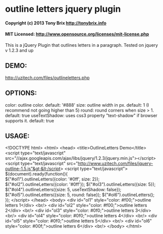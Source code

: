 # outline letters jquery plugin
#### Copyright (c) 2013 Tony Brix http://tonybrix.info
#### MIT Licensed: http://www.opensource.org/licenses/mit-license.php

This is a jQuery Plugin that outlines letters in a paragraph. Tested on jquery v 1.2.3 and up

## DEMO:
http://uzitech.com/files/outlineletters.php
## OPTIONS:
color: outline color. default: '#888'
size: outline width in px. default: 1 (I recommend not going higher than 5)
round: round corners when size &gt; 1. default: true
useTextShadow: uses css3 property "text-shadow" if browser supports it. default: true
## USAGE: 
&lt;!DOCTYPE html&gt;
&lt;html&gt;
 &lt;head&gt;
  &lt;title&gt;OutlineLetters Demo&lt;/title&gt;
  &lt;script type="text/javascript" src="//ajax.googleapis.com/ajax/libs/jquery/1.2.3/jquery.min.js"&gt;&lt;/script&gt;
  &lt;script type="text/javascript" src="http://www.uzitech.com/files/jquery-outline-1.5.js"&gt;&lt;/script&gt;
  &lt;script type="text/javascript"&gt;
   $(document).ready(function(){	
    $("#ol1").outlineLetters({color: '#0ff', size: 2});
    $("#ol2").outlineLetters({color: '#0ff'});
    $("#ol3").outlineLetters({size: 5});
    $("#ol4").outlineLetters({size: 5, useTextShadow: false});
    $("#ol5").outlineLetters({size: 5, round: false});
    $("#ol6").outlineLetters();
   });
  &lt;/script&gt;
 &lt;/head&gt;
 &lt;body&gt;
  &lt;div id="ol1" style="color: #f00;"&gt;outline letters 1&lt;/div&gt;
  &lt;br/&gt;
  &lt;div id="ol2" style="color: #f00;"&gt;outline letters 2&lt;/div&gt;
  &lt;br/&gt;
  &lt;div id="ol3" style="color: #0f0;"&gt;outline letters 3&lt;/div&gt;
  &lt;br/&gt;
  &lt;div id="ol4" style="color: #0f0;"&gt;outline letters 4&lt;/div&gt;
  &lt;br/&gt;
  &lt;div id="ol5" style="color: #0f0;"&gt;outline letters 5&lt;/div&gt;
  &lt;br/&gt;
  &lt;div id="ol6" style="color: #00f;"&gt;outline letters 6&lt;/div&gt;
  &lt;br/&gt;
 &lt;/body&gt;
&lt;/html&gt;
